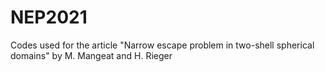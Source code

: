 # NEP2021
Codes used for the article "Narrow escape problem in two-shell spherical domains" by M. Mangeat and H. Rieger

